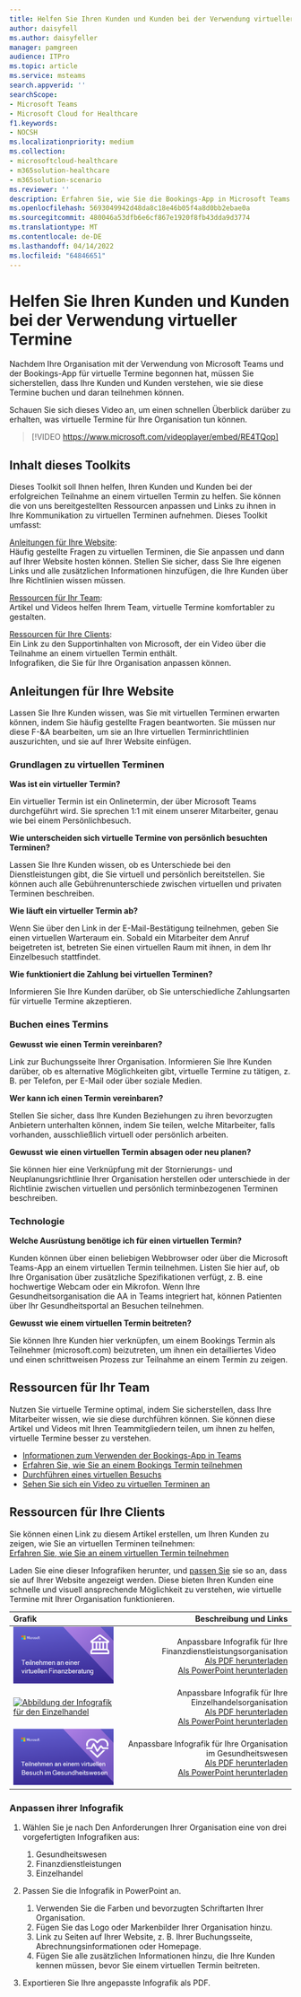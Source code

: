 ```yaml
---
title: Helfen Sie Ihren Kunden und Kunden bei der Verwendung virtueller Termine
author: daisyfell
ms.author: daisyfeller
manager: pamgreen
audience: ITPro
ms.topic: article
ms.service: msteams
search.appverid: ''
searchScope:
- Microsoft Teams
- Microsoft Cloud for Healthcare
f1.keywords:
- NOCSH
ms.localizationpriority: medium
ms.collection:
- microsoftcloud-healthcare
- m365solution-healthcare
- m365solution-scenario
ms.reviewer: ''
description: Erfahren Sie, wie Sie die Bookings-App in Microsoft Teams verwenden, um virtuelle Termine zu planen, zu verwalten und durchzuführen.
ms.openlocfilehash: 5693049942d48da8c18e46b05f4a8d0bb2ebae0a
ms.sourcegitcommit: 480046a53dfb6e6cf867e1920f8fb43dda9d3774
ms.translationtype: MT
ms.contentlocale: de-DE
ms.lasthandoff: 04/14/2022
ms.locfileid: "64846651"
---
```

# <a name="help-your-clients-and-customers-use-virtual-appointments"></a>Helfen Sie Ihren Kunden und Kunden bei der Verwendung virtueller Termine

Nachdem Ihre Organisation mit der Verwendung von Microsoft Teams und der Bookings-App für virtuelle Termine begonnen hat, müssen Sie sicherstellen, dass Ihre Kunden und Kunden verstehen, wie sie diese Termine buchen und daran teilnehmen können.

Schauen Sie sich dieses Video an, um einen schnellen Überblick darüber zu erhalten, was virtuelle Termine für Ihre Organisation tun können.

> [!VIDEO https://www.microsoft.com/videoplayer/embed/RE4TQop]

## <a name="whats-included-in-this-toolkit"></a>Inhalt dieses Toolkits

Dieses Toolkit soll Ihnen helfen, Ihren Kunden und Kunden bei der erfolgreichen Teilnahme an einem virtuellen Termin zu helfen. Sie können die von uns bereitgestellten Ressourcen anpassen und Links zu ihnen in Ihre Kommunikation zu virtuellen Terminen aufnehmen. Dieses Toolkit umfasst:

[Anleitungen für Ihre Website](#guidance-for-your-website): <br> Häufig gestellte Fragen zu virtuellen Terminen, die Sie anpassen und dann auf Ihrer Website hosten können. Stellen Sie sicher, dass Sie Ihre eigenen Links und alle zusätzlichen Informationen hinzufügen, die Ihre Kunden über Ihre Richtlinien wissen müssen.

[Ressourcen für Ihr Team](#resources-for-your-team): <br> Artikel und Videos helfen Ihrem Team, virtuelle Termine komfortabler zu gestalten.

[Ressourcen für Ihre Clients](#resources-for-your-clients): <br>
Ein Link zu den Supportinhalten von Microsoft, der ein Video über die Teilnahme an einem virtuellen Termin enthält.<br>
Infografiken, die Sie für Ihre Organisation anpassen können.

## <a name="guidance-for-your-website"></a>Anleitungen für Ihre Website

Lassen Sie Ihre Kunden wissen, was Sie mit virtuellen Terminen erwarten können, indem Sie häufig gestellte Fragen beantworten. Sie müssen nur diese F-&A bearbeiten, um sie an Ihre virtuellen Terminrichtlinien auszurichten, und sie auf Ihrer Website einfügen.

### <a name="virtual-appointments-basics"></a>Grundlagen zu virtuellen Terminen

**Was ist ein virtueller Termin?**

Ein virtueller Termin ist ein Onlinetermin, der über Microsoft Teams durchgeführt wird. Sie sprechen 1:1 mit einem unserer Mitarbeiter, genau wie bei einem Persönlichbesuch.

**Wie unterscheiden sich virtuelle Termine von persönlich besuchten Terminen?**

Lassen Sie Ihre Kunden wissen, ob es Unterschiede bei den Dienstleistungen gibt, die Sie virtuell und persönlich bereitstellen. Sie können auch alle Gebührenunterschiede zwischen virtuellen und privaten Terminen beschreiben.

**Wie läuft ein virtueller Termin ab?**

Wenn Sie über den Link in der E-Mail-Bestätigung teilnehmen, geben Sie einen virtuellen Warteraum ein. Sobald ein Mitarbeiter dem Anruf beigetreten ist, betreten Sie einen virtuellen Raum mit ihnen, in dem Ihr Einzelbesuch stattfindet.

**Wie funktioniert die Zahlung bei virtuellen Terminen?**

Informieren Sie Ihre Kunden darüber, ob Sie unterschiedliche Zahlungsarten für virtuelle Termine akzeptieren.

### <a name="booking-an-appointment"></a>Buchen eines Termins

**Gewusst wie einen Termin vereinbaren?**

Link zur Buchungsseite Ihrer Organisation. Informieren Sie Ihre Kunden darüber, ob es alternative Möglichkeiten gibt, virtuelle Termine zu tätigen, z. B. per Telefon, per E-Mail oder über soziale Medien.

**Wer kann ich einen Termin vereinbaren?**

Stellen Sie sicher, dass Ihre Kunden Beziehungen zu ihren bevorzugten Anbietern unterhalten können, indem Sie teilen, welche Mitarbeiter, falls vorhanden, ausschließlich virtuell oder persönlich arbeiten.

**Gewusst wie einen virtuellen Termin absagen oder neu planen?**

Sie können hier eine Verknüpfung mit der Stornierungs- und Neuplanungsrichtlinie Ihrer Organisation herstellen oder unterschiede in der Richtlinie zwischen virtuellen und persönlich terminbezogenen Terminen beschreiben.

### <a name="technology"></a>Technologie

**Welche Ausrüstung benötige ich für einen virtuellen Termin?**

Kunden können über einen beliebigen Webbrowser oder über die Microsoft Teams-App an einem virtuellen Termin teilnehmen. Listen Sie hier auf, ob Ihre Organisation über zusätzliche Spezifikationen verfügt, z. B. eine hochwertige Webcam oder ein Mikrofon. Wenn Ihre Gesundheitsorganisation die AA in Teams integriert hat, können Patienten über Ihr Gesundheitsportal an Besuchen teilnehmen.

**Gewusst wie einem virtuellen Termin beitreten?**

Sie können Ihre Kunden hier verknüpfen, um einem Bookings Termin als Teilnehmer (microsoft.com) beizutreten, um ihnen ein detailliertes Video und einen schrittweisen Prozess zur Teilnahme an einem Termin zu zeigen.

## <a name="resources-for-your-team"></a>Ressourcen für Ihr Team

Nutzen Sie virtuelle Termine optimal, indem Sie sicherstellen, dass Ihre Mitarbeiter wissen, wie sie diese durchführen können. Sie können diese Artikel und Videos mit Ihren Teammitgliedern teilen, um ihnen zu helfen, virtuelle Termine besser zu verstehen.

- [Informationen zum Verwenden der Bookings-App in Teams](https://support.microsoft.com/office/what-is-bookings-42d4e852-8e99-4d8f-9b70-d7fc93973cb5)
- [Erfahren Sie, wie Sie an einem Bookings Termin teilnehmen](https://support.microsoft.com/office/join-a-bookings-appointment-attendees-3deb7bde-3ea3-4b41-8a06-741ad0db9fc0)
- [Durchführen eines virtuellen Besuchs](/microsoftteams/expand-teams-across-your-org/bookings-virtual-visits#conduct-a-visit)
- [Sehen Sie sich ein Video zu virtuellen Terminen an](#help-your-clients-and-customers-use-virtual-appointments)

## <a name="resources-for-your-clients"></a>Ressourcen für Ihre Clients

Sie können einen Link zu diesem Artikel erstellen, um Ihren Kunden zu zeigen, wie Sie an virtuellen Terminen teilnehmen: <br>
[Erfahren Sie, wie Sie an einem virtuellen Termin teilnehmen](https://support.microsoft.com/office/join-a-bookings-appointment-as-an-attendee-95cea12d-2220-421f-a663-6efb20913c7f)

Laden Sie eine dieser Infografiken herunter, und [passen Sie](#customize-your-infographic) sie so an, dass sie auf Ihrer Website angezeigt werden. Diese bieten Ihren Kunden eine schnelle und visuell ansprechende Möglichkeit zu verstehen, wie virtuelle Termine mit Ihrer Organisation funktionieren.

| Grafik                | Beschreibung und Links              |
| :------------------- | -------------------: |
| [![Abbildung der Finanzdienstleistungs-Infografik](../media/vv-finserv-thumbnail.png)](//download.microsoft.com/download/8/5/7/85784cd8-6945-4fcc-a3c3-972bd88d3fef/VirtualVisit_Financial_Infographic.pdf) | Anpassbare Infografik für Ihre Finanzdienstleistungsorganisation <br> [Als PDF herunterladen](//download.microsoft.com/download/8/5/7/85784cd8-6945-4fcc-a3c3-972bd88d3fef/VirtualVisit_Financial_Infographic.pdf) <br> [Als PowerPoint herunterladen](//download.microsoft.com/download/8/5/7/85784cd8-6945-4fcc-a3c3-972bd88d3fef/VirtualVisit_Financial_Infographic.pptx)
| [![Abbildung der Infografik für den Einzelhandel](../media/vv-retail-thumbnail.png)](//download.microsoft.com/download/a/b/5/ab5c07d9-cf7a-47b3-ba54-05a8a0a2a1bd/VirtualVisit_Retail_Infographic.pdf) | Anpassbare Infografik für Ihre Einzelhandelsorganisation <br> [Als PDF herunterladen](//download.microsoft.com/download/a/b/5/ab5c07d9-cf7a-47b3-ba54-05a8a0a2a1bd/VirtualVisit_Retail_Infographic.pdf) <br> [Als PowerPoint herunterladen](//download.microsoft.com/download/a/b/5/ab5c07d9-cf7a-47b3-ba54-05a8a0a2a1bd/VirtualVisit_Retail_Infographic.pptx) |
| [![Abbildung der Infografik für das Gesundheitswesen](../media/vv-healthcare-thumbnail.png)](//download.microsoft.com/download/4/d/3/4d3d9c53-0304-4aea-a56a-60a16402c58f/VirtualVisit_Healthcare_Infographic.pdf) | Anpassbare Infografik für Ihre Organisation im Gesundheitswesen <br> [Als PDF herunterladen](//download.microsoft.com/download/4/d/3/4d3d9c53-0304-4aea-a56a-60a16402c58f/VirtualVisit_Healthcare_Infographic.pdf) <br> [Als PowerPoint herunterladen](//download.microsoft.com/download/4/d/3/4d3d9c53-0304-4aea-a56a-60a16402c58f/VirtualVisit_Healthcare_Infographic.pptx) |

### <a name="customize-your-infographic"></a>Anpassen ihrer Infografik

1. Wählen Sie je nach Den Anforderungen Ihrer Organisation eine von drei vorgefertigten Infografiken aus:
    1. Gesundheitswesen
    2. Finanzdienstleistungen
    3. Einzelhandel

2. Passen Sie die Infografik in PowerPoint an.
    1. Verwenden Sie die Farben und bevorzugten Schriftarten Ihrer Organisation.
    2. Fügen Sie das Logo oder Markenbilder Ihrer Organisation hinzu.
    3. Link zu Seiten auf Ihrer Website, z. B. Ihrer Buchungsseite, Abrechnungsinformationen oder Homepage.
    4. Fügen Sie alle zusätzlichen Informationen hinzu, die Ihre Kunden kennen müssen, bevor Sie einem virtuellen Termin beitreten.

3. Exportieren Sie Ihre angepasste Infografik als PDF.
